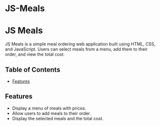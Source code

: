 # JS-Meals
# JS Meals

JS Meals is a simple meal ordering web application built using HTML, CSS, and JavaScript. Users can select meals from a menu, add them to their order, and view the total cost.

## Table of Contents

- [Features](#features)
  
## Features

- Display a menu of meals with prices.
- Allow users to add meals to their order.
- Display the selected meals and the total cost.
